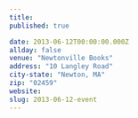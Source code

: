 ```yaml
---
title:
published: true

date: 2013-06-12T00:00:00.000Z
allday: false
venue: "Newtonville Books"
address: "10 Langley Road"
city-state: "Newton, MA"
zip: "02459"
website:
slug: 2013-06-12-event
---
```



